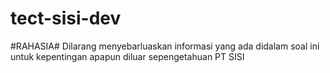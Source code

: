 # tect-sisi-dev
#RAHASIA#
Dilarang menyebarluaskan informasi yang ada didalam soal ini untuk kepentingan apapun diluar sepengetahuan PT SISI

